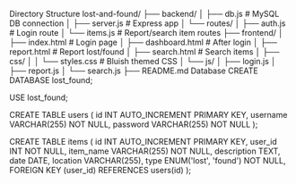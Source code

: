 Directory Structure
lost-and-found/
├── backend/
│   ├── db.js                # MySQL DB connection
│   ├── server.js            # Express app
│   └── routes/
│       ├── auth.js          # Login route
│       └── items.js         # Report/search item routes
├── frontend/
│   ├── index.html           # Login page
│   ├── dashboard.html       # After login
│   ├── report.html          # Report lost/found
│   ├── search.html          # Search items
│   ├── css/
│   │   └── styles.css       # Bluish themed CSS
│   └── js/
│       ├── login.js
│       ├── report.js
│       └── search.js
├── README.md
Database
CREATE DATABASE lost_found;

USE lost_found;

CREATE TABLE users (
  id INT AUTO_INCREMENT PRIMARY KEY,
  username VARCHAR(255) NOT NULL,
  password VARCHAR(255) NOT NULL
);

CREATE TABLE items (
  id INT AUTO_INCREMENT PRIMARY KEY,
  user_id INT NOT NULL,
  item_name VARCHAR(255) NOT NULL,
  description TEXT,
  date DATE,
  location VARCHAR(255),
  type ENUM('lost', 'found') NOT NULL,
  FOREIGN KEY (user_id) REFERENCES users(id)
);

